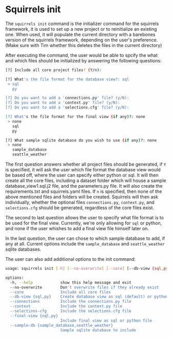 # Squirrels init
The `squirrels init` command is the initializer command for the squirrels framework, it is used to set up a new project or to reinitialize an existing one. When used, it will populate the current directory with a barebones version of the squirrels framework, depending on the user's preference. (Make sure with Tim whether this deletes the files in the current directory)

After executing the command, the user would be able to spcify the what and which files should be initialized by answering the following questions:

```bash
[?] Include all core project files? (Y/n): 

[?] What's the file format for the database view?: sql
 > sql
   py

[?] Do you want to add a 'connections.py' file? (y/N): 
[?] Do you want to add a 'context.py' file? (y/N): 
[?] Do you want to add a 'selections.cfg' file? (y/N): 

[?] What's the file format for the final view (if any)?: none
 > none
   sql
   py

[?] What sample sqlite database do you wish to use (if any)?: none
 > none
   sample_database
   seattle_weather

```

The first question answers whether all project files should be generated, if `Y` is specified, it will ask the user which file format the database view would be based off, where the user can specify either python or sql. It will then create all the core files, including a dataset folder which will house a sample database_view1.sql.j2 file, and the parameters.py file. It will also create the requirements.txt and squirrels.yaml files. If `n` is specified, then none of the above mentioned files and folders will be created. Squirrels will then ask individually, whether the optional files `connections.py`, `context.py`, and `selections.cfg` should be generated, regardless of the core files exist. 

The second to last question allows the user to specify what file format is to be used for the final view. Currently, we're only allowing for `sql` or python, and none if the user whishes to add a final view file himself later on. 

In the last question, the user can chose to which sample database to add, if any at all. Current options include the `sample_database` and `seattle_weather` sqlite databases. 

The user can also add additional options to the init command:

```bash
usage: squirrels init [-h] [--no-overwrite] [--core] [--db-view {sql,py}] [--connections] [--context] [--selections-cfg] [--final-view {sql,py}] [--sample-db {sample_database,seattle_weather}]

options:
  -h, --help            show this help message and exit
  --no-overwrite        Don't overwrite files if they already exist
  --core                Include all core files
  --db-view {sql,py}    Create database view as sql (default) or python file if "--core" is specified
  --connections         Include the connections.py file
  --context             Include the context.py file
  --selections-cfg      Include the selections.cfg file
  --final-view {sql,py}
                        Include final view as sql or python file
  --sample-db {sample_database,seattle_weather}
                        Sample sqlite database to include
```